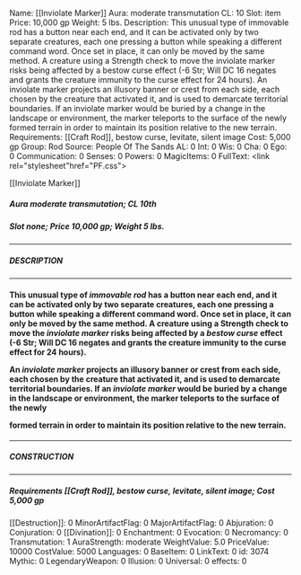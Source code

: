 Name: [[Inviolate Marker]]
Aura: moderate transmutation
CL: 10
Slot: item
Price: 10,000 gp
Weight: 5 lbs.
Description: This unusual type of immovable rod has a button near each end, and it can be activated only by two separate creatures, each one pressing a button while speaking a different command word. Once set in place, it can only be moved by the same method. A creature using a Strength check to move the inviolate marker risks being affected by a bestow curse effect (-6 Str; Will DC 16 negates and grants the creature immunity to the curse effect for 24 hours). An inviolate marker projects an illusory banner or crest from each side, each chosen by the creature that activated it, and is used to demarcate territorial boundaries. If an inviolate marker would be buried by a change in the landscape or environment, the marker teleports to the surface of the newly formed terrain in order to maintain its position relative to the new terrain.
Requirements: [[Craft Rod]], bestow curse, levitate, silent image
Cost: 5,000 gp
Group: Rod
Source: People Of The Sands
AL: 0
Int: 0
Wis: 0
Cha: 0
Ego: 0
Communication: 0
Senses: 0
Powers: 0
MagicItems: 0
FullText: <link rel="stylesheet"href="PF.css"><div class="heading"><p class="alignleft">[[Inviolate Marker]]</p><div style="clear: both;"></div></div><div><h5><b>Aura </b>moderate transmutation; <b>CL </b>10th</h5><h5><b>Slot </b>none; <b>Price </b>10,000 gp; <b>Weight </b>5 lbs.</h5></div><hr/><div><h5><b>DESCRIPTION</b></h5></div><hr/><div><h4><p>This unusual type of <i>immovable rod</i> has a button near each end, and it can be activated only by two separate creatures, each one pressing a button while speaking a different command word. Once set in place, it can only be moved by the same method. A creature using a Strength check to move the <i>inviolate marker</i> risks being affected by a <i>bestow curse</i> effect (-6 Str; Will DC 16 negates and grants the creature immunity to the curse effect for 24 hours).</p><p>An <i>inviolate marker</i> projects an illusory banner or crest from each side, each chosen by the creature that activated it, and is used to demarcate territorial boundaries. If an <i>inviolate marker</i> would be buried by a change in the landscape or environment, the marker teleports to the surface of the newly</p><p>formed terrain in order to maintain its position relative to the new terrain.</p></h4></div><hr/><div><h5><b>CONSTRUCTION</b></h5></div><hr/><div><h5><b>Requirements </b>[[Craft Rod]], <i>bestow curse</i>, <i>levitate</i>, <i>silent image</i>; <b>Cost </b>5,000 gp</h5></div>
[[Destruction]]: 0
MinorArtifactFlag: 0
MajorArtifactFlag: 0
Abjuration: 0
Conjuration: 0
[[Divination]]: 0
Enchantment: 0
Evocation: 0
Necromancy: 0
Transmutation: 1
AuraStrength: moderate
WeightValue: 5.0
PriceValue: 10000
CostValue: 5000
Languages: 0
BaseItem: 0
LinkText: 0
id: 3074
Mythic: 0
LegendaryWeapon: 0
Illusion: 0
Universal: 0
effects: 0
